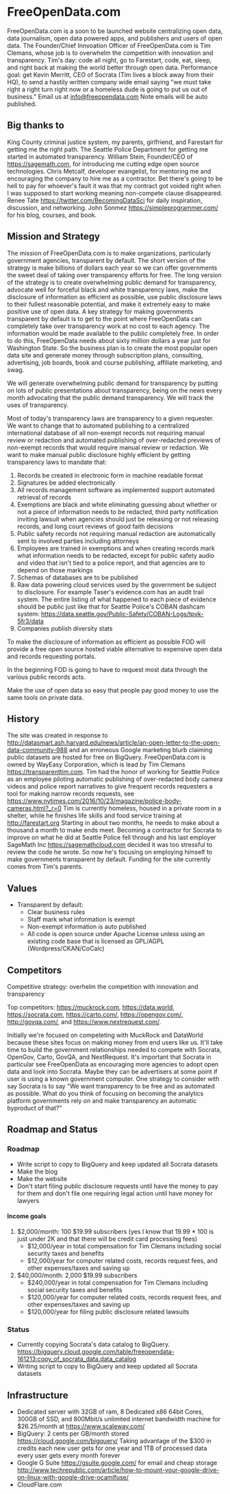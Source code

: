 # FreeOpenData.com

FreeOpenData.com is a soon to be launched website centralizing open data, data journalism, open data powered apps, and publishers and users of open data. The Founder/Chief Innvoation Officer of FreeOpenData.com is Tim Clemans, whose job is to overwhelm the competition with innovation and transparency. Tim's day: code all night, go to Farestart, code, eat, sleep, and right back at making the world better through open data. Performance goal: get Kevin Merritt, CEO of Socrata (Tim lives a block away from their HQ), to send a hastily written company wide email saying "we must take right a right turn right now or a homeless dude is going to put us out of business." Email us at info@freeopendata.com Note emails will be auto published. 

## Big thanks to

King County criminal justice system, my parents, girlfriend, and Farestart for getting me the right path. The Seattle Police Department for getting me started in automated transparency. William Stein, Founder/CEO of https://sagemath.com, for introducing me cutting edge open source technologies. Chris Metcalf, developer evangelist, for mentoring me and encouraging the company to hire me as a contractor. Bet there's going to be hell to pay for whoever's fault it was that my contract got voided right when I was supposed to start working meaning non-compete clause disappeared. Renee Tate https://twitter.com/BecomingDataSci for daily inspiration, discussion, and networking. John Sonmez https://simpleprogrammer.com/ for his blog, courses, and book. 

## Mission and Strategy

The mission of FreeOpenData.com is to make organizations, particularly government agencies, transparent by default. The short version of the strategy is make billions of dollars each year so we can offer governments the sweet deal of taking over transparency efforts for free. The long version of the strategy is to create overwhelming public demand for transparency, advocate well for forceful black and white transparency laws, make the disclosure of information as efficient as possible, use public disclosure laws to their fullest reasonable potential, and make it extremely easy to make positive use of open data. A key strategy for making governments transparent by default is to get to the point where FreeOpenData can completely take over transparency work at no cost to each agency. The information would be made available to the public completely free. In order to do this, FreeOpenData needs about sixty million dollars a year just for Washington State. So the business plan is to create the most popular open data site and generate money through subscription plans, consulting, advertising, job boards, book and course publishing, affiliate marketing, and swag.

We will generate overwhelming public demand for transparency by putting on lots of public presentations about transparency, being on the news every month advocating that the public demand transparency. We will track the uses of transparency.

Most of today's transparency laws are transparency to a given requester. We want to change that to automated publishing to a centralized international database of all non-exempt records not requiring manual review or redaction and automated publishing of over-redacted previews of non-exempt records that would require manual review or redaction. We want to make manual public disclosure highly efficient by getting transparency laws to mandate that:
1. Records be created in electronic form in machine readable format
1. Signatures be added electronically
1. All records management software as implemented support automated retrieval of records
1. Exemptions are black and white eliminating guessing about whether or not a piece of information needs to be redacted, third party notification inviting lawsuit when agencies should just be releasing or not releasing records, and long court reviews of good faith decisions
1. Public safety records not requiring manual redaction are automatically sent to involved parties including attorneys
1. Employees are trained in exemptions and when creating records mark what information needs to be redacted, except for public safety audio and video that isn't tied to a police report, and that agencies are to depend on those markings
1. Schemas of databases are to be published
1. Raw data powering cloud services used by the government be subject to disclosure. For example Taser's evidence.com has an audit trail system. The entire listing of what happened to each piece of evidence should be public just like that for Seattle Police's COBAN dashcam system: https://data.seattle.gov/Public-Safety/COBAN-Logs/tpvk-5fr3/data
1. Companies publish diversity stats

To make the disclosure of information as efficient as possible FOD will provide a free open source hosted viable alternative to expensive open data and records requesting portals.

In the beginning FOD is going to have to request most data through the various public records acts. 

Make the use of open data so easy that people pay good money to use the same tools on private data.

## History

The site was created in response to http://datasmart.ash.harvard.edu/news/article/an-open-letter-to-the-open-data-community-988 and an erroneous Google marketing blurb claiming public datasets are hosted for free on BigQuery. FreeOpenData.com is owned by WayEasy Corporation, which is lead by Tim Clemans https://transparenttim.com. Tim had the honor of working for Seattle Police as an employee piloting automatic publishing of over-redacted body camera videos and police report narratives to give frequent records requesters a tool for making narrow records requests, see https://www.nytimes.com/2016/10/23/magazine/police-body-cameras.html?_r=0 Tim is currently homeless, housed in a private room in a shelter, while he finishes life skills and food service training at http://farestart.org Starting in about two months, he needs to make about a thousand a month to make ends meet. Becoming a contractor for Socrata to improve on what he did at Seattle Police fell through and his last employer SageMath Inc https://sagemathcloud.com decided it was too stressful to review the code he wrote. So now he's focusing on employing himself to make governments transparent by default. Funding for the site currently comes from Tim's parents. 

## Values

* Transparent by default: 
  * Clear business rules
  * Staff mark what information is exempt
  * Non-exempt information is auto published
  * All code is open source under Apache License unless using an existing code base that is licensed as GPL/AGPL (Wordpress/CKAN/CoCalc)

## Competitors

Competitive strategy: overhelm the competition with innovation and transparency

Top competitors: https://muckrock.com, https://data.world, https://socrata.com, https://carto.com/, https://opengov.com/, http://govqa.com/, and https://www.nextrequest.com/.

Initially we're focused on competeting with MuckRock and DataWorld because these sites focus on making money from end users like us. It'll take time to build the government relationships needed to compete with Socrata, OpenGov, Carto, GovQA, and NextRequest. It's important that Socrata in particular see FreeOpenData as encouraging more agencies to adopt open data and look into Socrata. Maybe they can be advertisers at some point if user is using a known government computer. One strategy to consider with say Socrata is to say "We want transparency to be free and as automated as possible. What do you think of focusing on becoming the analytics platform governments rely on and make transparency an automatic byproduct of that?"

## Roadmap and Status

### Roadmap

* Write script to copy to BigQuery and keep updated all Socrata datasets
* Make the blog
* Make the website
* Don't start filing public disclosure requests until have the money to pay for them and don't file one requiring legal action until have money for lawyers

#### Income goals

1. \$2,000/month: 100 \$19.99 subscribers (yes I know that 19.99 * 100 is just under 2K and that there will be credit card processing fees)
   * $12,000/year in total compensation for Tim Clemans including social security taxes and benefits
   * $12,000/year for computer related costs, records request fees, and other expenses/taxes and saving up
2. \$40,000/month: 2,000 \$19.99 subscribers
   * $240,000/year in total compensation for Tim Clemans including social security taxes and benefits
   * $120,000/year for computer related costs, records request fees, and other expenses/taxes and saving up
   * $120,000/year for filing public disclosure related lawsuits

### Status

* Currently copying Socrata's data catalog to BigQuery. https://bigquery.cloud.google.com/table/freeopendata-161213:copy_of_socrata_data.data_catalog
* Writing script to copy to BigQuery and keep updated all Socrata datasets

## Infrastructure

* Dedicated server with 32GB of ram, 8 Dedicated x86 64bit Cores, 300GB of SSD, and 800Mbit/s unlimited internet bandwidth machine for $26.25/month at https://www.scaleway.com/
* BigQuery: 2 cents per GB/month stored https://cloud.google.com/bigquery/ Taking advantage of the $300 in credits each new user gets for one year and 1TB of processed data every user gets every month forever
* Google G Suite https://gsuite.google.com/ for email and cheap storage http://www.techrepublic.com/article/how-to-mount-your-google-drive-on-linux-with-google-drive-ocamlfuse/
* CloudFlare.com

